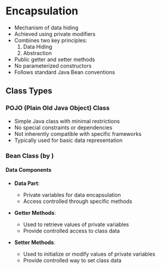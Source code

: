 # Encapsulation
- Mechanism of data hiding
- Achieved using private modifiers
- Combines two key principles:
    1. Data Hiding
    2. Abstraction
- Public getter and setter methods
- No parameterized constructors
- Follows standard Java Bean conventions

##  Class Types

### POJO (Plain Old Java Object) Class
- Simple Java class with minimal restrictions
- No special constraints or dependencies
- Not inherently compatible with specific frameworks
- Typically used for basic data representation

### Bean Class (by )
#### Data Components
- **Data Part**:
    - Private variables for data encapsulation
    - Access controlled through specific methods

- **Getter Methods**:
    - Used to retrieve values of private variables
    - Provide controlled access to class data

- **Setter Methods**:
    - Used to initialize or modify values of private variables
    - Provide controlled way to set class data





